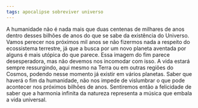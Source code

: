 ```yaml
---
tags: apocalipse sobreviver universo
---
```

A humanidade não é nada mais que duas centenas de milhares de anos dentro desses bilhões de anos do que se sabe da existência do Universo. Vamos perecer nos próximos mil anos se não fizermos nada a respeito do ecossistema terrestre, já que a busca por um novo planeta aventada por alguns é mais utópica do que parece. Essa imagem do fim parece desesperadora, mas não devemos nos incomodar com isso. A vida estará sempre ressurgindo, aqui mesmo na Terra ou em outras regiões do Cosmos, podendo nesse momento já existir em vários planetas.
Saber que haverá o fim da humanidade, não nos impede de vislumbrar o que pode acontecer nos próximos bilhões de anos. Sentiremos então a felicidade de saber que a harmonia infinita da natureza representa a música que embala a vida universal.
